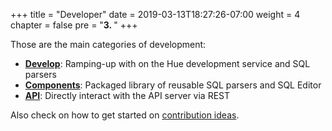 +++
title = "Developer"
date = 2019-03-13T18:27:26-07:00
weight = 4
chapter = false
pre = "<b>3. </b>"
+++

Those are the main categories of development:

* **[Develop](/developer/development)**: Ramping-up with on the Hue development service and SQL parsers
* **[Components](/developer/components)**: Packaged library of reusable SQL parsers and SQL Editor
* **[API](/developer/api)**: Directly interact with the API server via REST

Also check on how to get started on [contribution ideas](https://github.com/cloudera/hue/blob/master/CONTRIBUTING.md).
